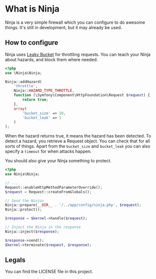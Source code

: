 # What is Ninja

Ninja is a very simple firewall which you can configure to do awesome things. It's still in development, but it may already be used.


## How to configure

Ninja uses [Leaky Bucket](http://en.wikipedia.org/wiki/Leaky_bucket) for throttling requests. You can teach your Ninja about hazards, and block them where needed. 

``` php
<?php
use \Ninja\Ninja;

Ninja::addHazard(
    'throttle',
    Ninja::HAZARD_TYPE_THROTTLE,
    function (\Symfony\Component\HttpFoundation\Request $request) {
        return true;
    },
    array(
        'bucket_size' => 10,
        'bucket_leak' => 1
    )
);
```

When the hazard returns true, it means the hazard has been detected. To detect a hazard, you retrieve a Request object. You can check that for all sorts of things. Apart from the `bucket_size` and `bucket_leak` you can also specify a `timeout` for when attacks happen.

You should also give your Ninja something to protect.

``` php
<?php
use Ninja\Ninja;

// ...
Request::enableHttpMethodParameterOverride();
$request = Request::createFromGlobals();

// Send the Ninjas
Ninja::prepare(__DIR__ . '/../app/config/ninja.php', $request);
Ninja::protect();

$response = $kernel->handle($request);

// Inject the Ninja in the response
Ninja::inject($response);

$response->send();
$kernel->terminate($request, $response);
```

## Legals
You can find the LICENSE file in this project.

